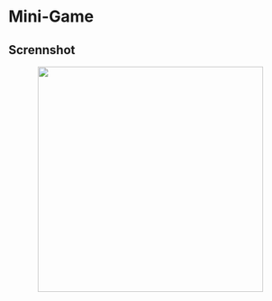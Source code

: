 # Mini-Game

<h2>Scrennshot</h2>

<div align="center">
    <img src="https://github.com/himashamadu/Mini-Game/tree/main/ScreenShot.Winner.PNG" width="400px"></img>
</div>
